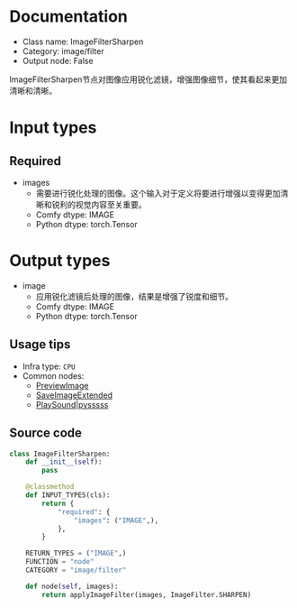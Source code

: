 
# Documentation
- Class name: ImageFilterSharpen
- Category: image/filter
- Output node: False

ImageFilterSharpen节点对图像应用锐化滤镜，增强图像细节，使其看起来更加清晰和清晰。

# Input types
## Required
- images
    - 需要进行锐化处理的图像。这个输入对于定义将要进行增强以变得更加清晰和锐利的视觉内容至关重要。
    - Comfy dtype: IMAGE
    - Python dtype: torch.Tensor

# Output types
- image
    - 应用锐化滤镜后处理的图像，结果是增强了锐度和细节。
    - Comfy dtype: IMAGE
    - Python dtype: torch.Tensor


## Usage tips
- Infra type: `CPU`
- Common nodes:
    - [PreviewImage](../../Comfy/Nodes/PreviewImage.md)
    - [SaveImageExtended](../../save-image-extended-comfyui/Nodes/SaveImageExtended.md)
    - [PlaySound|pysssss](../../ComfyUI-Custom-Scripts/Nodes/PlaySound|pysssss.md)



## Source code
```python
class ImageFilterSharpen:
    def __init__(self):
        pass

    @classmethod
    def INPUT_TYPES(cls):
        return {
            "required": {
                "images": ("IMAGE",),
            },
        }

    RETURN_TYPES = ("IMAGE",)
    FUNCTION = "node"
    CATEGORY = "image/filter"

    def node(self, images):
        return applyImageFilter(images, ImageFilter.SHARPEN)

```
